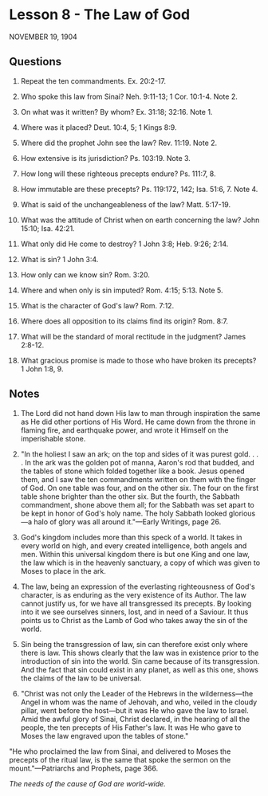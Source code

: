 # Lesson 8 - The Law of God

NOVEMBER 19, 1904

## Questions

1. Repeat the ten commandments. Ex. 20:2-17.

2. Who spoke this law from Sinai? Neh. 9:11-13; 1 Cor. 10:1-4. Note 2.

3. On what was it written? By whom? Ex. 31:18; 32:16. Note 1.

4. Where was it placed? Deut. 10:4, 5; 1 Kings 8:9.

5. Where did the prophet John see the law? Rev. 11:19. Note 2.

6. How extensive is its jurisdiction? Ps. 103:19. Note 3.

7. How long will these righteous precepts endure? Ps. 111:7, 8.

8. How immutable are these precepts? Ps. 119:172, 142; Isa. 51:6, 7. Note 4.

9. What is said of the unchangeableness of the law? Matt. 5:17-19.

10. What was the attitude of Christ when on earth concerning the law? John 15:10; Isa. 42:21.

11. What only did He come to destroy? 1 John 3:8; Heb. 9:26; 2:14.

12. What is sin? 1 John 3:4.

13. How only can we know sin? Rom. 3:20.

14. Where and when only is sin imputed? Rom. 4:15; 5:13. Note 5.

15. What is the character of God's law? Rom. 7:12.

16. Where does all opposition to its claims find its origin? Rom. 8:7.

17. What will be the standard of moral rectitude in the judgment? James 2:8-12.

18. What gracious promise is made to those who have broken its precepts? 1 John 1:8, 9.

## Notes

1. The Lord did not hand down His law to man through inspiration the same as He did other portions of His Word. He came down from the throne in flaming fire, and earthquake power, and wrote it Himself on the imperishable stone.

2. "In the holiest I saw an ark; on the top and sides of it was purest gold. . . . In the ark was the golden pot of manna, Aaron's rod that budded, and the tables of stone which folded together like a book. Jesus opened them, and I saw the ten commandments written on them with the finger of God. On one table was four, and on the other six. The four on the first table shone brighter than the other six. But the fourth, the Sabbath commandment, shone above them all; for the Sabbath was set apart to be kept in honor of God's holy name. The holy Sabbath looked glorious—a halo of glory was all around it."—Early Writings, page 26.

3. God's kingdom includes more than this speck of a world. It takes in every world on high, and every created intelligence, both angels and men. Within this universal kingdom there is but one King and one law, the law which is in the heavenly sanctuary, a copy of which was given to Moses to place in the ark.

4. The law, being an expression of the everlasting righteousness of God's character, is as enduring as the very existence of its Author. The law cannot justify us, for we have all transgressed its precepts. By looking into it we see ourselves sinners, lost, and in need of a Saviour. It thus points us to Christ as the Lamb of God who takes away the sin of the world.

5. Sin being the transgression of law, sin can therefore exist only where there is law. This shows clearly that the law was in existence prior to the introduction of sin into the world. Sin came because of its transgression. And the fact that sin could exist in any planet, as well as this one, shows the claims of the law to be universal.

6. "Christ was not only the Leader of the Hebrews in the wilderness—the Angel in whom was the name of Jehovah, and who, veiled in the cloudy pillar, went before the host—but it was He who gave the law to Israel. Amid the awful glory of Sinai, Christ declared, in the hearing of all the people, the ten precepts of His Father's law. It was He who gave to Moses the law engraved upon the tables of stone."

"He who proclaimed the law from Sinai, and delivered to Moses the precepts of the ritual law, is the same that spoke the sermon on the mount."—Patriarchs and Prophets, page 366.

*The needs of the cause of God are world-wide.*